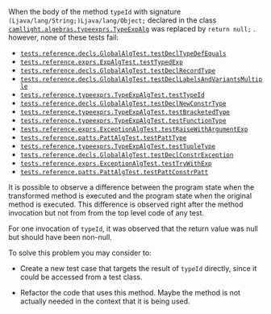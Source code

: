 
When the body of the method `typeId` with signature `(Ljava/lang/String;)Ljava/lang/Object;` declared in the class [`camllight.algebras.typeexprs.TypeExpAlg`](https://github.com/manuelleduc/Funcon4J/blob/9d2e32824daee71b895f0d9fa6091ed4de8e1513/language/src/main/java/camllight/algebras/typeexprs/TypeExpAlg.java) 
was  replaced by  `return null;` . 
however,  none of these tests fail:

*  [`tests.reference.decls.GlobalAlgTest.testDeclTypeDefEquals`](https://github.com/manuelleduc/Funcon4J/blob/9d2e32824daee71b895f0d9fa6091ed4de8e1513/language/src/test/java/tests/reference/decls/GlobalAlgTest.java)
*  [`tests.reference.exprs.ExpAlgTest.testTypedExp`](https://github.com/manuelleduc/Funcon4J/blob/9d2e32824daee71b895f0d9fa6091ed4de8e1513/language/src/test/java/tests/reference/exprs/ExpAlgTest.java)
*  [`tests.reference.decls.GlobalAlgTest.testDeclRecordType`](https://github.com/manuelleduc/Funcon4J/blob/9d2e32824daee71b895f0d9fa6091ed4de8e1513/language/src/test/java/tests/reference/decls/GlobalAlgTest.java)
*  [`tests.reference.decls.GlobalAlgTest.testDeclLabelsAndVariantsMultiple`](https://github.com/manuelleduc/Funcon4J/blob/9d2e32824daee71b895f0d9fa6091ed4de8e1513/language/src/test/java/tests/reference/decls/GlobalAlgTest.java)
*  [`tests.reference.typeexprs.TypeExpAlgTest.testTypeId`](https://github.com/manuelleduc/Funcon4J/blob/9d2e32824daee71b895f0d9fa6091ed4de8e1513/language/src/test/java/tests/reference/typeexprs/TypeExpAlgTest.java)
*  [`tests.reference.decls.GlobalAlgTest.testDeclNewConstrType`](https://github.com/manuelleduc/Funcon4J/blob/9d2e32824daee71b895f0d9fa6091ed4de8e1513/language/src/test/java/tests/reference/decls/GlobalAlgTest.java)
*  [`tests.reference.typeexprs.TypeExpAlgTest.testBracketedType`](https://github.com/manuelleduc/Funcon4J/blob/9d2e32824daee71b895f0d9fa6091ed4de8e1513/language/src/test/java/tests/reference/typeexprs/TypeExpAlgTest.java)
*  [`tests.reference.typeexprs.TypeExpAlgTest.testFunctionType`](https://github.com/manuelleduc/Funcon4J/blob/9d2e32824daee71b895f0d9fa6091ed4de8e1513/language/src/test/java/tests/reference/typeexprs/TypeExpAlgTest.java)
*  [`tests.reference.exprs.ExceptionAlgTest.testRaiseWithArgumentExp`](https://github.com/manuelleduc/Funcon4J/blob/9d2e32824daee71b895f0d9fa6091ed4de8e1513/language/src/test/java/tests/reference/exprs/ExceptionAlgTest.java)
*  [`tests.reference.patts.PattAlgTest.testPattType`](https://github.com/manuelleduc/Funcon4J/blob/9d2e32824daee71b895f0d9fa6091ed4de8e1513/language/src/test/java/tests/reference/patts/PattAlgTest.java)
*  [`tests.reference.typeexprs.TypeExpAlgTest.testTupleType`](https://github.com/manuelleduc/Funcon4J/blob/9d2e32824daee71b895f0d9fa6091ed4de8e1513/language/src/test/java/tests/reference/typeexprs/TypeExpAlgTest.java)
*  [`tests.reference.decls.GlobalAlgTest.testDeclConstrException`](https://github.com/manuelleduc/Funcon4J/blob/9d2e32824daee71b895f0d9fa6091ed4de8e1513/language/src/test/java/tests/reference/decls/GlobalAlgTest.java)
*  [`tests.reference.exprs.ExceptionAlgTest.testTryWithExp`](https://github.com/manuelleduc/Funcon4J/blob/9d2e32824daee71b895f0d9fa6091ed4de8e1513/language/src/test/java/tests/reference/exprs/ExceptionAlgTest.java)
*  [`tests.reference.patts.PattAlgTest.testPattConstrPatt`](https://github.com/manuelleduc/Funcon4J/blob/9d2e32824daee71b895f0d9fa6091ed4de8e1513/language/src/test/java/tests/reference/patts/PattAlgTest.java)


It is possible to observe a difference between the program state when the transformed method is executed and the program state when the original method is executed. This difference is observed right after the method invocation but not from from the top level code of any test.


For one invocation of `typeId`, it was observed that the return value  was null but should have been non-null.

To solve this problem you may consider to:

* Create a new test case that targets the result of `typeId` directly, since it could be accessed from a test class.


* Refactor the code that uses this method. Maybe the method is not actually needed in the context that it is being used.
